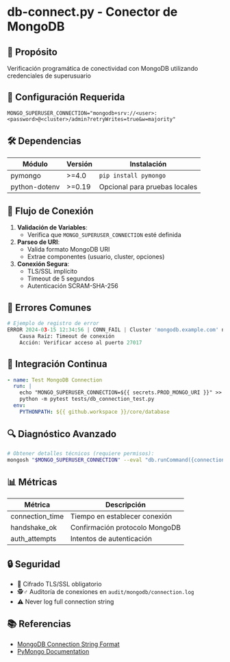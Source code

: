 # db-connect.py - Conector de MongoDB

## 📄 Propósito
Verificación programática de conectividad con MongoDB utilizando credenciales de superusuario

## 🔧 Configuración Requerida
```env
MONGO_SUPERUSER_CONNECTION="mongodb+srv://<user>:<password>@<cluster>/admin?retryWrites=true&w=majority"
```

## 🛠️ Dependencias
| Módulo | Versión | Instalación |
|--------|---------|-------------|
| pymongo | >=4.0 | `pip install pymongo` |
| python-dotenv | >=0.19 | Opcional para pruebas locales |

## 🚦 Flujo de Conexión
1. **Validación de Variables**: 
   - Verifica que `MONGO_SUPERUSER_CONNECTION` esté definida
2. **Parseo de URI**:
   - Valida formato MongoDB URI
   - Extrae componentes (usuario, cluster, opciones)
3. **Conexión Segura**:
   - TLS/SSL implícito
   - Timeout de 5 segundos
   - Autenticación SCRAM-SHA-256

## 🚨 Errores Comunes
```python
# Ejemplo de registro de error
ERROR 2024-03-15 12:34:56 | CONN_FAIL | Cluster 'mongodb.example.com' no responde
	Causa Raíz: Timeout de conexión
	Acción: Verificar acceso al puerto 27017
```

## 🔄 Integración Continua
```yaml
- name: Test MongoDB Connection
  run: |
    echo "MONGO_SUPERUSER_CONNECTION=${{ secrets.PROD_MONGO_URI }}" >> $GITHUB_ENV
    python -m pytest tests/db_connection_test.py
  env:
    PYTHONPATH: ${{ github.workspace }}/core/database
```

## 🔍 Diagnóstico Avanzado
```bash
# Obtener detalles técnicos (requiere permisos):
mongosh "$MONGO_SUPERUSER_CONNECTION" --eval "db.runCommand({connectionStatus: 1})"
```

## 📊 Métricas
| Métrica | Descripción |
|---------|-------------|
| connection_time | Tiempo en establecer conexión |
| handshake_ok | Confirmación protocolo MongoDB |
| auth_attempts | Intentos de autenticación |

## 🔒 Seguridad
- 🔐 Cifrado TLS/SSL obligatorio
- 🕵️♂️ Auditoría de conexiones en `audit/mongodb/connection.log`
- ⚠️ Never log full connection string

## 📚 Referencias
- [MongoDB Connection String Format](https://docs.mongodb.com/manual/reference/connection-string/)
- [PyMongo Documentation](https://pymongo.readthedocs.io/en/stable/examples/tls.html)

        